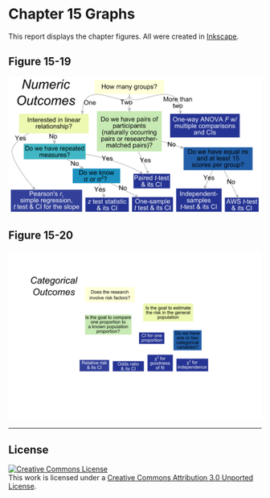 Chapter 15 Graphs
=================================================
This report displays the chapter figures.  All were created in [Inkscape](http://www.inkscape.org/en/).

## Figure 15-19
<img src="./Figure15_19.png" style="width: 550px;"/>

## Figure 15-20
<img src="./Figure15_20.png" style="width: 550px;"/>

---

## License

<a rel="license" href="http://creativecommons.org/licenses/by/3.0/"><img alt="Creative Commons License" style="border-width:0" src="http://i.creativecommons.org/l/by/3.0/88x31.png" /></a><br />This work is licensed under a <a rel="license" href="http://creativecommons.org/licenses/by/3.0/">Creative Commons Attribution 3.0 Unported License</a>.
